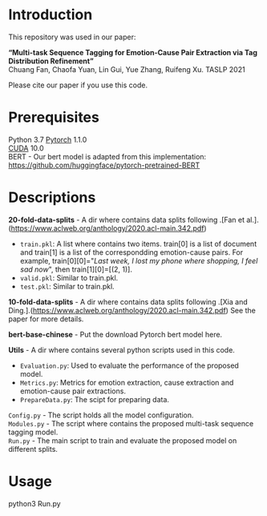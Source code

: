 # Introduction
This repository was used in our paper:  
  
**“Multi-task Sequence Tagging for Emotion-Cause Pair Extraction via Tag Distribution Refinement”**  
Chuang Fan, Chaofa Yuan, Lin Gui, Yue Zhang, Ruifeng Xu. TASLP 2021
  
Please cite our paper if you use this code.  
# Prerequisites
Python 3.7 
[Pytorch](https://pytorch.org/) 1.1.0  
[CUDA](https://developer.nvidia.com/cuda-10.0-download-archive) 10.0  
BERT - Our bert model is adapted from this implementation: https://github.com/huggingface/pytorch-pretrained-BERT  
# Descriptions
**20-fold-data-splits** - A dir where contains data splits following .[Fan et al.].(https://www.aclweb.org/anthology/2020.acl-main.342.pdf)
  * ```train.pkl```: A list where contains two items. train\[0\] is a list of document and train\[1\] is a list of the correspondding emotion-cause pairs. For example, train\[0\]\[0\]="*Last week, I lost my phone where shopping, I feel sad now*", then train\[1\]\[0\]=\[(2, 1)\].  
  * ```valid.pkl```: Similar to train.pkl.  
  * ```test.pkl```: Similar to train.pkl.
  
**10-fold-data-splits** - A dir where contains data splits following .[Xia and Ding.].(https://www.aclweb.org/anthology/2020.acl-main.342.pdf) See the paper for more details.
    
**bert-base-chinese** - Put the download Pytorch bert model here. 

**Utils** - A dir where contains several python scripts used in this code.  
* ```Evaluation.py```: Used to evaluate the performance of the proposed model.  
* ```Metrics.py```: Metrics for emotion extraction, cause extraction and emotion-cause pair extractions.  
* ```PrepareData.py```: The scipt for preparing data.  

```Config.py``` - The script holds all the model configuration.  
```Modules.py``` - The script where contains the proposed multi-task sequence tagging model.  
```Run.py``` - The main script to train and evaluate the proposed model on different splits.  
# Usage
python3 Run.py
